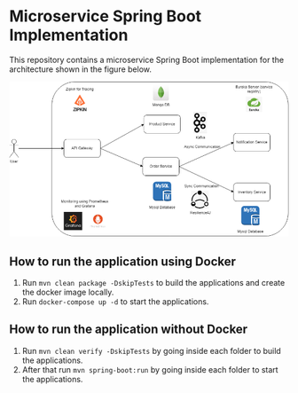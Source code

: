 
# Microservice Spring Boot Implementation

This repository contains a microservice Spring Boot implementation for the architecture shown in the figure below.

![alt Project Architecture](./architecture/Microservices-Spring-Boot-Architecture.png "Project Architecture")

## How to run the application using Docker
1.  Run  `mvn clean package -DskipTests`  to build the applications and create the docker image locally.
2.  Run  `docker-compose up -d`  to start the applications.

## How to run the application without Docker
1.  Run  `mvn clean verify -DskipTests`  by going inside each folder to build the applications.
2.  After that run  `mvn spring-boot:run`  by going inside each folder to start the applications.
